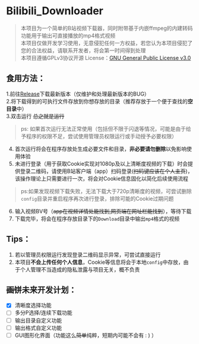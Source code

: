 # Bilibili_Downloader  
> 本项目为一个简单的B站视频下载器，同时附带基于内嵌ffmpeg的内建转码功能用于输出可直接播放的mp4格式视频   
> 本项目仅做开发学习使用，无意侵犯任何一方权益，若您认为本项目侵犯了您的合法权益，请联系开发者，将会第一时间得到处理  
> 本项目遵循GPLv3协议开源
> License：[GNU General Public License v3.0](https://github.com/KUAPT/Bilibili_Downloader/blob/main/README.md)  

## 食用方法：
1.前往[Release](https://github.com/KUAPT/Bilibili_Downloader/releases)下载最新版本（仅维护和处理最新版本的BUG）  
2.将下载得到的可执行文件存放到你想存放的目录（推荐存放于一个便于查找的**空目录**中）  
3.双击运行  ~~总之就是运行~~    

> ps: 如果首次运行无法正常使用（包括但不限于闪退等情况，可能是由于给予程序的权限不足，尝试使用管理员权限运行或手动授予必要权限）  
> 

4. 首次运行将会在程序存放处生成必要文件和目录，**非必要请勿删除**以免影响使用体验  
5. 未进行登录（用于获取Cookie实现对1080p及以上清晰度视频的下载）时会提供登录二维码，请使用B站客户端（app）扫码登录(~~扫码键应该在个人主页~~)，该操作理论上只需要进行一次，将会对Cookie信息固化以简化后续使用流程  

> ps:如果发现视频下载失败，无法下载大于720p清晰度的视频，可尝试删除`config`目录并重启程序再次进行登录，排除可能的Cookie过期问题  
> 

6. 输入视频BV号（~~app在视频详情处能找到,网页端在网址栏能找到~~），等待下载  
7. 下载完毕，将会在程序存放目录下的`Download`目录中输出`mp4`格式的视频  

## Tips：
1. 若以管理员权限运行发现登录二维码显示异常，可尝试直接运行  
2. 本项目**不会上传任何个人信息**，Cookie等信息将会于本地`config`中存放，由于个人管理不当造成的隐私泄露与项目无关，概不负责  

## ~~画饼~~未来开发计划：
- [x] 清晰度选择功能 
- [ ] 多分P选择/连续下载功能
- [ ] 输出目录自定义功能  
- [ ] 输出格式自定义功能  
- [ ] GUI图形化界面（功能这么~~简单~~纯粹，短期内可能不会有 : ) ）  
